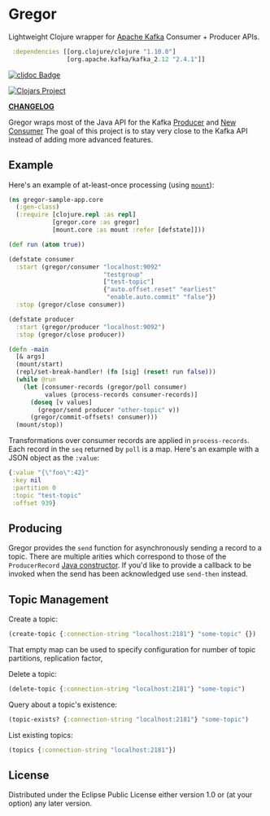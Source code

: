 # Gregor

Lightweight Clojure wrapper for [Apache Kafka](http://kafka.apache.org/) Consumer + Producer APIs.

```clojure
 :dependencies [[org.clojure/clojure "1.10.0"]
                [org.apache.kafka/kafka_2.12 "2.4.1"]]

```
[![cljdoc Badge](https://cljdoc.org/badge/io.weft/gregor)](https://cljdoc.org/d/io.weft/gregor/CURRENT)

[![Clojars Project](https://clojars.org/io.weft/gregor/latest-version.svg)](https://clojars.org/io.weft/gregor)

[**CHANGELOG**](https://github.com/ccann/gregor/blob/master/CHANGELOG.md)

Gregor wraps most of the Java API for the Kafka [Producer](http://kafka.apache.org/0100/javadoc/index.html?org/apache/kafka/clients/producer/KafkaProducer.html) and [New Consumer](http://kafka.apache.org/0100/javadoc/index.html?org/apache/kafka/clients/consumer/KafkaConsumer.html) The goal of this project is to stay very close to the Kafka API instead of adding more advanced features.

## Example

Here's an example of at-least-once processing (using [`mount`](https://github.com/tolitius/mount)):

```clojure
(ns gregor-sample-app.core
  (:gen-class)
  (:require [clojure.repl :as repl]
            [gregor.core :as gregor]
            [mount.core :as mount :refer [defstate]]))

(def run (atom true))

(defstate consumer
  :start (gregor/consumer "localhost:9092"
                          "testgroup"
                          ["test-topic"]
                          {"auto.offset.reset" "earliest"
                           "enable.auto.commit" "false"})
  :stop (gregor/close consumer))

(defstate producer
  :start (gregor/producer "localhost:9092")
  :stop (gregor/close producer))

(defn -main
  [& args]
  (mount/start)
  (repl/set-break-handler! (fn [sig] (reset! run false)))
  (while @run
    (let [consumer-records (gregor/poll consumer)
          values (process-records consumer-records)]
      (doseq [v values]
        (gregor/send producer "other-topic" v))
      (gregor/commit-offsets! consumer)))
  (mount/stop))
```

Transformations over consumer records are applied in `process-records`. Each record in
the `seq` returned by `poll` is a map. Here's an example with a JSON object as the
`:value`:

```clojure
{:value "{\"foo\":42}"
 :key nil
 :partition 0
 :topic "test-topic"
 :offset 939}
```

## Producing

Gregor provides the `send` function for asynchronously sending a record to a topic. There
are multiple arities which correspond to those of the `ProducerRecord`
[Java constructor](https://kafka.apache.org/0100/javadoc/org/apache/kafka/clients/producer/ProducerRecord.html). If
you'd like to provide a callback to be invoked when the send has been acknowledged use
`send-then` instead.

## Topic Management

Create a topic:

```clojure
(create-topic {:connection-string "localhost:2181"} "some-topic" {})
```
That empty map can be used to specify configuration for number of topic partitions, replication factor,

Delete a topic:

``` clojure
(delete-topic {:connection-string "localhost:2181"} "some-topic")
```

Query about a topic's existence:

``` clojure
(topic-exists? {:connection-string "localhost:2181"} "some-topic")
```

List existing topics:

``` clojure
(topics {:connection-string "localhost:2181"})
```


## License

Distributed under the Eclipse Public License either version 1.0 or (at your option) any
later version.
